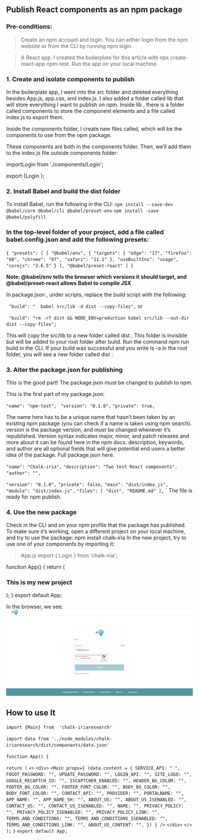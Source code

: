 ## Publish React components as an npm package

###   Pre-conditions:
> Create an npm account and login. You can either login from the npm website or from the CLI by running npm login.

> A React app. I created the boilerplate for this article with npx create-react-app npm-test. Run the app on your local machine.

### 1. Create and isolate components to publish

In the boilerplate app, I went into the src folder and deleted everything besides App.js, app.css, and index.js.
I also added a folder called lib that will store everything I want to publish on npm. Inside lib , there is a folder called components to store the component elements and a file called index.js to export them.


Inside the components folder, I create new files called, which will be the components to use from the npm package. 

These components are both in the components folder. Then, we’ll add them to the index.js file outside components folder:

importLogin from './components/Login';

export {Login };

### 2. Install Babel and build the dist folder
To install Babel, run the following in the CLI:
  `npm install --save-dev @babel/core @babel/cli @babel/preset-env`
  `npm install -save @babel/polyfill`

### In the top-level folder of your project, add a file called babel.config.json and add the following presets:

`{
 "presets": [
  [
   "@babel/env",
    {
     "targets": {
     "edge": "17",
     "firefox": "60",
     "chrome": "67",
     "safari": "11.1"
      },
   "useBuiltIns": "usage",
   "corejs": "3.6.5"
    }
],
   "@babel/preset-react"
]
}`


**Note: @babel/env tells the browser which versions it should target, and @babel/preset-react allows Babel to compile JSX**


In package.json , under scripts, replace the build script with the following:

` "build": "  babel src/lib -d dist --copy-files",`
or

` "build": "rm -rf dist && NODE_ENV=production babel src/lib --out-dir dist --copy-files";`

This will copy the src/lib to a new folder called dist . This folder is invisible but will be added to your root folder after build.
Run the command npm run build in the CLI.
If your build was successful and you write ls -a in the root folder, you will see a new folder called dist :


### 3. Alter the package.json for publishing

This is the good part! The package.json must be changed to publish to npm.

This is the first part of my package.json:

`"name": "npm-test",`
` "version": "0.1.0",`
`"private": true,`

The name here has to be a unique name that hasn’t been taken by an existing npm package (you can check if a name is taken using npm search). version is the package version, and must be changed whenever it’s republished. Version syntax indicates major, minor, and patch releases and more about it can be found here in the npm docs.
description, keywords, and author are all optional fields that will give potential end users a better idea of the package. Full package.json here.

`"name": "Chalk-iria",`
`"description": "Two test React components",`
`"author": "",`

`"version": "0.1.0",`
`"private": false,`
`"main": "dist/index.js",`
`"module": "dist/index.js",`
`"files": [ "dist", "README.md" ],`
`
The file is ready for npm publish.

### 4. Use the new package
Check in the CLI and on your npm profile that the package has published. To make sure it’s working, open a different project on your local machine, and try to use the package:
npm install chalk-iria
In the new project, try to use one of your components by importing it:


> App.js
import { Login } from 'chalk-iria';

function App() {
return (
  <Flex >
   <h3>This is my new project</h3>
   <Login/>
  </Flex>
);
}
export default App;

In the browser, we see:
![NPM package ui](ui.png)


## How to use It 


`import {Main} from  'chalk-iriaresearch'`

`import data from '../node_modules/chalk-iriaresearch/dist/componants/data.json'`

`function App() {`
 
  `return (`
    `<>`
      `<div>`
        `<Main
          props={
            (data.content = {
              SERVICE_API: " ",
              FOGOT_PASSWORD: "",
              UPDATE_PASSWORD: "",
              LOGIN_API: "",
              SITE_LOGO: "",
              GOOGLE_RECAPTCH_ID: "",
              ISCAPTCHER_ENABLED: "",
              HEADER_BG_COLOR: "",
              FOOTER_BG_COLOR: "",
              FOOTER_FONT_COLOR: "",
              BODY_BG_COLOR: "",
              BODY_FONT_COLOR: "",
              CONTACT_API: "",
              PROVIDER: "",
              PORTALNAME: "",
              APP_NAME: "",
              APP_NAME_SH: "",
              ABOUT_US: "",
              ABOUT_US_ISENABLED: "",
              CONTACT_US: "",
              CONTACT_US_ISENABLED: "",
              NAME: "",
              PRIVACY_POLICY: "",
              PRIVACY_POLICY_ISENABLED: "",
              PRIVACY_POLICY_LINK:
                "",
              TERMS_AND_CONDITIONS: "",
              TERMS_AND_CONDITIONS_ISENABLED: "",
              TERMS_AND_CONDITIONS_LINK:
                "",
              ABOUT_US_CONTENT:
                "",
            })
          }
       />`
      `</div>`
    `</>`
  `);`
`}`
`export default App;`

